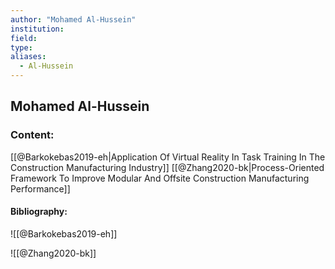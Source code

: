 ```yaml
---
author: "Mohamed Al-Hussein"
institution:
field:
type:
aliases:
  - Al-Hussein
---
```


## Mohamed Al-Hussein

### Content:
[[@Barkokebas2019-eh|Application Of Virtual Reality In Task Training In The Construction Manufacturing Industry]]
[[@Zhang2020-bk|Process-Oriented Framework To Improve Modular And Offsite Construction Manufacturing Performance]]

#### Bibliography:

![[@Barkokebas2019-eh]]

![[@Zhang2020-bk]]